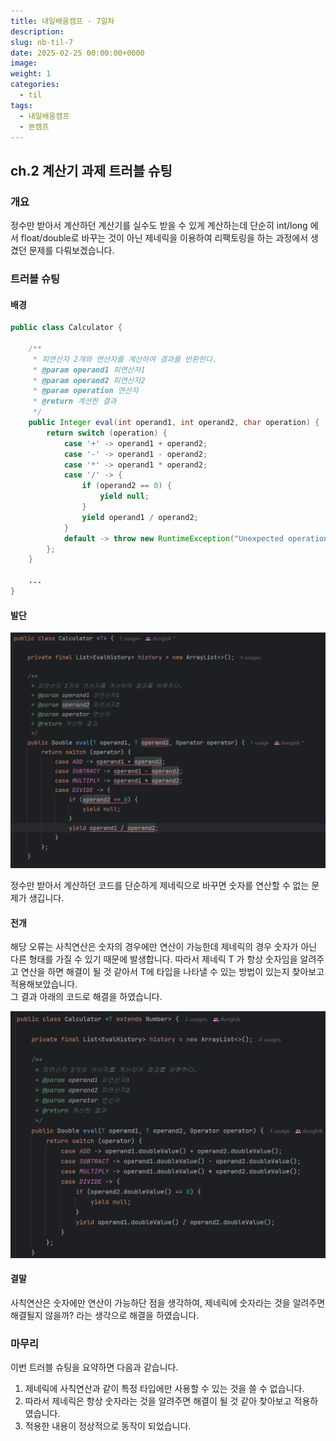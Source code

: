 ```yaml
---
title: 내일배움캠프 - 7일차
description:
slug: nb-til-7
date: 2025-02-25 00:00:00+0000
image:
weight: 1
categories:
  - til
tags:
  - 내일배움캠프
  - 본캠프
---
```


## ch.2 계산기 과제 트러블 슈팅

### 개요
정수만 받아서 계산하던 계산기를 실수도 받을 수 있게 계산하는데 단순히 int/long 에서 float/double로 바꾸는 것이 아닌 제네릭을 이용하여 리팩토링을 하는 과정에서 생겼던 문제를 다뤄보겠습니다.

### 트러블 슈팅
#### 배경

``` java
public class Calculator {

    /**
     * 피연산자 2개와 연산자를 계산하여 결과를 반환한다.
     * @param operand1 피연산자1
     * @param operand2 피연산자2
     * @param operation 연산자
     * @return 계산한 결과
     */
    public Integer eval(int operand1, int operand2, char operation) {
        return switch (operation) {
            case '+' -> operand1 + operand2;
            case '-' -> operand1 - operand2;
            case '*' -> operand1 * operand2;
            case '/' -> {
                if (operand2 == 0) {
                    yield null;
                }
                yield operand1 / operand2;
            }
            default -> throw new RuntimeException("Unexpected operation: " + operation);
        };
    }

    ...
}
```

#### 발단

![error](image.png)

정수만 받아서 계산하던 코드를 단순하게 제네릭으로 바꾸면 숫자를 연산할 수 없는 문제가 생깁니다.  

#### 전개

해당 오류는 사칙연산은 숫자의 경우에만 연산이 가능한데 제네릭의 경우 숫자가 아닌 다른 형태를 가질 수 있기 때문에 발생합니다.
따라서 제네릭 T 가 항상 숫자임을 알려주고 연산을 하면 해결이 될 것 같아서 T에 타입을 나타낼 수 있는 방법이 있는지 찾아보고 적용해보았습니다.  
그 결과 아래의 코드로 해결을 하였습니다.

![solve](image-1.png)

#### 결말

사칙연산은 숫자에만 연산이 가능하단 점을 생각하여, 제네릭에 숫자라는 것을 알려주면 해결될지 않을까? 라는 생각으로 해결을 하였습니다.

### 마무리

이번 트러블 슈팅을 요약하면 다음과 같습니다.
1. 제네릭에 사칙연산과 같이 특정 타입에만 사용할 수 있는 것을 쓸 수 없습니다.
2. 따라서 제네릭은 항상 숫자라는 것을 알려주면 해결이 될 것 같아 찾아보고 적용하였습니다.
3. 적용한 내용이 정상적으로 동작이 되었습니다.
